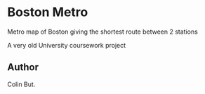 # Boston Metro

Metro map of Boston giving the shortest route between 2 stations

A very old University coursework project

## Author

Colin But.
